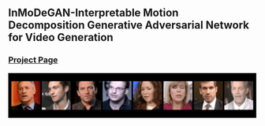 ## InMoDeGAN-Interpretable Motion Decomposition Generative Adversarial Network for Video Generation
### [Project Page](https://wyhsirius.github.io/InMoDeGAN/)

<img src="teaser.gif" width="1000">
